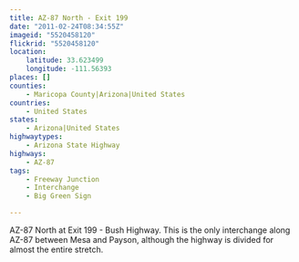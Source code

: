 ```yaml
---
title: AZ-87 North - Exit 199
date: "2011-02-24T08:34:55Z"
imageid: "5520458120"
flickrid: "5520458120"
location:
    latitude: 33.623499
    longitude: -111.56393
places: []
counties:
    - Maricopa County|Arizona|United States
countries:
    - United States
states:
    - Arizona|United States
highwaytypes:
    - Arizona State Highway
highways:
    - AZ-87
tags:
    - Freeway Junction
    - Interchange
    - Big Green Sign

---
```

AZ-87 North at Exit 199 - Bush Highway.  This is the only interchange along AZ-87 between Mesa and Payson, although the highway is divided for almost the entire stretch.